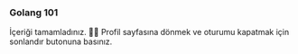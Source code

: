 
### Golang 101
  
İçeriği tamamladınız. 👏🏻
Profil sayfasına dönmek ve oturumu kapatmak için sonlandır butonuna basınız.  

